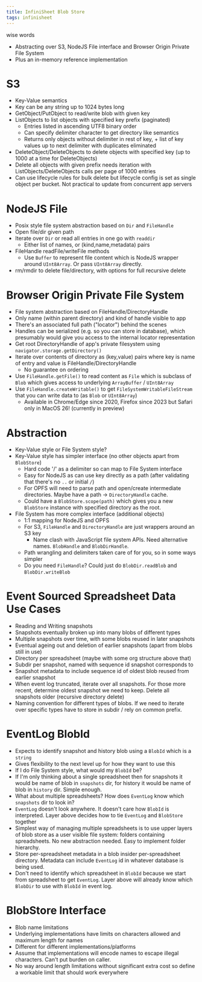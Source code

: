 ```yaml
---
title: InfiniSheet Blob Store
tags: infinisheet
---
```


wise words

* Abstracting over S3, NodeJS File interface and Browser Origin Private File System
* Plus an in-memory reference implementation

# S3

* Key-Value semantics
* Key can be any string up to 1024 bytes long
* GetObject/PutObject to read/write blob with given key
* ListObjects to list objects with specified key prefix (paginated)
  * Entries listed in ascending UTF8 binary order
  * Can specify delimiter character to get directory like semantics
  * Returns only objects without delimiter in rest of key, + list of key values up to next delimiter with duplicates eliminated
* DeleteObject/DeleteObjects to delete objects with specified key (up to 1000 at a time for DeleteObjects)
* Delete all objects with given prefix needs iteration with ListObjects/DeleteObjects calls per page of 1000 entries
* Can use lifecycle rules for bulk delete but lifecycle config is set as single object per bucket. Not practical to update from concurrent app servers

# NodeJS File

* Posix style file system abstraction based on `Dir` and `FileHandle`
* Open file/dir given path
* Iterate over `Dir` or read all entries in one go with `readdir`
  * Either list of names, or (kind,name,metadata) pairs
* FileHandle readFile/writeFile methods
  * Use `Buffer` to represent file content which is NodeJS wrapper around `UInt8Array`. Or pass `UInt8Array` directly.
* rm/rmdir to delete file/directory, with options for full recursive delete

# Browser Origin Private File System

* File system abstraction based on FileHandle/DirectoryHandle
* Only name (within parent directory) and kind of handle visible to app
* There's an associated full path ("locator") behind the scenes
* Handles can be serialized (e.g. so you can store in database), which presumably would give you access to the internal locator representation
* Get root DirectoryHandle of app's private filesystem using `navigator.storage.getDirectory()`
* Iterate over contents of directory as (key,value) pairs where key is name of entry and value is FileHandle/DirectoryHandle
  * No guarantee on ordering
* Use `FileHandle.getFile()` to read content as `File` which is subclass of `Blob` which gives access to underlying `ArrayBuffer` / `UInt8Array`
* Use `FileHandle.createWritable()` to get `FileSystemWritableFileStream` that you can write data to (as `Blob` or `UInt8Array`)
  * Available in Chrome/Edge since 2020, Firefox since 2023 but Safari only in MacOS 26! (currently in preview)

# Abstraction

* Key-Value style or File System style?
* Key-Value style has simpler interface (no other objects apart from `BlobStore`)
  * Hard code '/' as a delimiter so can map to File System interface
  * Easy for NodeJS as can use key directly as a path (after validating that there's no `..` or initial `/`)
  * For OPFS will need to parse path and open/create intermediate directories. Maybe have a path -> `DirectoryHandle` cache.
  * Could have a `BlobStore.scope(path)` which gives you a new `BlobStore` instance with specified directory as the root. 
* File System has more complex interface (additional objects)
  * 1:1 mapping for NodeJS and OPFS
  * For S3, `FileHandle` and `DirectoryHandle` are just wrappers around an S3 key
    * Name clash with JavaScript file system APIs. Need alternative names. `BlobHandle` and `BlobDirHandle`. 
  * Path wrangling and delimiters taken care of for you, so in some ways simpler
  * Do you need `FileHandle`? Could just do `BlobDir.readBlob` and `BlobDir.writeBlob`

# Event Sourced Spreadsheet Data Use Cases

* Reading and Writing snapshots
* Snapshots eventually broken up into many blobs of different types
* Multiple snapshots over time, with some blobs reused in later snapshots
* Eventual ageing out and deletion of earlier snapshots (apart from blobs still in use)
* Directory per spreadsheet (maybe with some org structure above that)
* Subdir per snapshot, named with sequence id snapshot corresponds to
* Snapshot metadata to include sequence id of oldest blob reused from earlier snapshot
* When event log truncated, iterate over all snapshots. For those more recent, determine oldest snapshot we need to keep. Delete all snapshots older (recursive directory delete) 
* Naming convention for different types of blobs. If we need to iterate over specific types have to store in subdir / rely on common prefix.

# EventLog BlobId

* Expects to identify snapshot and history blob using a `BlobId` which is a `string`
* Gives flexibility to the next level up for how they want to use this
* If I do File System style, what would my `BlobId` be?
* If I'm only thinking about a single spreadsheet then for snapshots it would be name of blob in `snapshots` dir, for history it would be name of blob in `history` dir. Simple enough.
* What about multiple spreadsheets? How does `EventLog` know which `snapshots` dir to look in? 
* `EventLog` doesn't look anywhere. It doesn't care how `BlobId` is interpreted. Layer above decides how to tie `EventLog` and `BlobStore` together
* Simplest way of managing multiple spreadsheets is to use upper layers of blob store as a user visible file system: folders containing spreadsheets. No new abstraction needed. Easy to implement folder hierarchy. 
* Store per-spreadsheet metadata in a blob insider per-spreadsheet directory. Metadata can include `EventLog` id in whatever database is being used.
* Don't need to identify which spreadsheet in `BlobId` because we start from spreadsheet to get `EventLog`. Layer above will already know which `BlobDir` to use with `BlobId` in event log. 

# BlobStore Interface

* Blob name limitations
* Underlying implementations have limits on characters allowed and maximum length for names
* Different for different implementations/platforms
* Assume that implementations will encode names to escape illegal characters. Can't put burden on caller.
* No way around length limitations without significant extra cost so define a workable limit that should work everywhere
